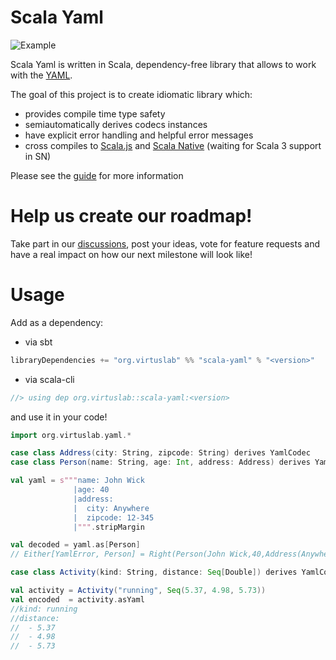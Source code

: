 # Scala Yaml

![Example](./docs/_assets/Scala_YAML_red.svg)

Scala Yaml is written in Scala, dependency-free library that allows to work with the [YAML](https://yaml.org/spec/1.2.2/).  

The goal of this project is to create idiomatic library which:
* provides compile time type safety
* semiautomatically derives codecs instances
* have explicit error handling and helpful error messages
* cross compiles to [Scala.js](http://www.scala-js.org/) and [Scala Native](https://github.com/scala-native/scala-native) (waiting for Scala 3 support in SN)

Please see the [guide](https://virtuslab.github.io/scala-yaml/docs/) for more information

# Help us create our roadmap!
Take part in our [discussions](https://github.com/VirtusLab/scala-yaml/discussions), post your ideas, vote for feature requests and have a real impact on how our next milestone will look like!

# Usage

Add as a dependency:

- via sbt
```scala
libraryDependencies += "org.virtuslab" %% "scala-yaml" % "<version>"
```
- via scala-cli
```scala
//> using dep org.virtuslab::scala-yaml:<version>
```

and use it in your code!

```scala sc:compile
import org.virtuslab.yaml.*

case class Address(city: String, zipcode: String) derives YamlCodec
case class Person(name: String, age: Int, address: Address) derives YamlCodec

val yaml = s"""name: John Wick
              |age: 40
              |address:
              |  city: Anywhere
              |  zipcode: 12-345
              |""".stripMargin

val decoded = yaml.as[Person]
// Either[YamlError, Person] = Right(Person(John Wick,40,Address(Anywhere,12-345)))

case class Activity(kind: String, distance: Seq[Double]) derives YamlCodec

val activity = Activity("running", Seq(5.37, 4.98, 5.73))
val encoded  = activity.asYaml
//kind: running
//distance: 
//  - 5.37
//  - 4.98
//  - 5.73
```
